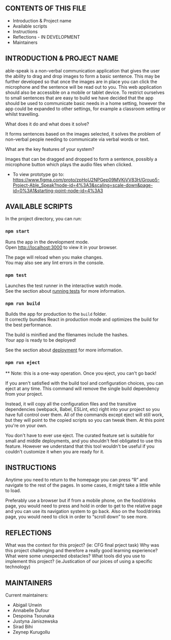 CONTENTS OF THIS FILE
---------------------

 * Introduction & Project name
 * Available scripts
 * Instructions
 * Reflections - IN DEVELOPMENT
 * Maintainers

INTRODUCTION & PROJECT NAME
------------

able-speak is a non-verbal communication application that gives the user the ability to drag and drop images to form a basic sentence. This may be further developed so that once the images are in place you can click the microphone and the sentence will be read out to you. This web application should also be accessible on a mobile or tablet device. To restrict ourselves to small sentences that are easy to build we have decided that the app should be used to communicate basic needs in a home setting, however the app could be expanded to other settings, for example a classroom setting or whilst travelling.

What does it do and what does it solve?

It forms sentences based on the images selected, it solves the problem of non-verbal people needing to communicate via verbal words or text.

What are the key features of your system?

Images that can be dragged and dropped to form a sentence, possibly a microphone button which plays the audio files when clicked.

* To view prototype go to: https://www.figma.com/proto/zpHoU2NPGep09MVKjVV83H/Group5-Project-Able_Speak?node-id=4%3A3&scaling=scale-down&page-id=0%3A1&starting-point-node-id=4%3A3


AVAILABLE SCRIPTS
-----------
In the project directory, you can run:

### `npm start`

Runs the app in the development mode.\
Open [http://localhost:3000](http://localhost:3000) to view it in your browser.

The page will reload when you make changes.\
You may also see any lint errors in the console.

### `npm test`

Launches the test runner in the interactive watch mode.\
See the section about [running tests](https://facebook.github.io/create-react-app/docs/running-tests) for more information.

### `npm run build`

Builds the app for production to the `build` folder.\
It correctly bundles React in production mode and optimizes the build for the best performance.

The build is minified and the filenames include the hashes.\
Your app is ready to be deployed!

See the section about [deployment](https://facebook.github.io/create-react-app/docs/deployment) for more information.

### `npm run eject`

** Note: this is a one-way operation. Once you eject, you can't go back!

If you aren't satisfied with the build tool and configuration choices, you can eject at any time. This command will remove the single build dependency from your project.

Instead, it will copy all the configuration files and the transitive dependencies (webpack, Babel, ESLint, etc) right into your project so you have full control over them. All of the commands except eject will still work, but they will point to the copied scripts so you can tweak them. At this point you're on your own.

You don't have to ever use eject. The curated feature set is suitable for small and middle deployments, and you shouldn't feel obligated to use this feature. However we understand that this tool wouldn't be useful if you couldn't customize it when you are ready for it.

INSTRUCTIONS
------------
Anytime you need to return to the homepage you can press “R” and navigate to the rest of the pages. In some cases, it might take a little while to load. 

Preferably use a browser but if from a mobile phone, on the food/drinks page,  you would need to press and hold in order to get to the relative page and you can use its navigation system to go back. Also on the food/drinks page, you would need to click in order to “scroll down” to see more.

REFLECTIONS
-----------
What was the context for this project? (ie: CFG final prject task)
Why was this project challenging and therefore a really good learning experience?
What were some unexpected obstacles?
What tools did you use to implement this project?
(ie.Justication of our joices of using a specific technology)

MAINTAINERS
-----------

Current maintainers:
 * Abigail Unwin
 * Annabelle Dufour
 * Despoina Tsounaka
 * Justyna Janiszewska
 * Sirad Bihi
 * Zeynep Kurugollu
